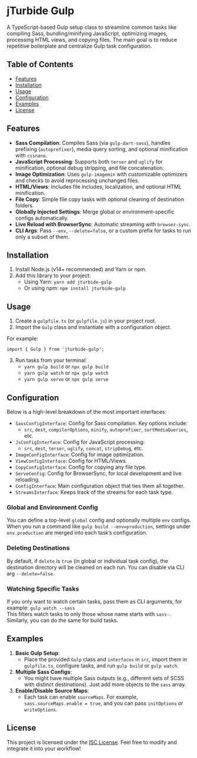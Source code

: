 # jTurbide Gulp

A TypeScript-based Gulp setup class to streamline common tasks like compiling Sass, bundling/minifying JavaScript, optimizing images, processing HTML views, and copying files. The main goal is to reduce repetitive boilerplate and centralize Gulp task configuration.

## Table of Contents

- [Features](#features)
- [Installation](#installation)
- [Usage](#usage)
- [Configuration](#configuration)
- [Examples](#examples)
- [License](#license)

## Features

- **Sass Compilation**: Compiles Sass (via `gulp-dart-sass`), handles prefixing (`autoprefixer`), media query sorting, and optional minification with `cssnano`.
- **JavaScript Processing**: Supports both `terser` and `uglify` for minification, optional debug stripping, and file concatenation.
- **Image Optimization**: Uses `gulp-imagemin` with customizable optimizers and checks to avoid reprocessing unchanged files.
- **HTML/Views**: Includes file includes, localization, and optional HTML minification.
- **File Copy**: Simple file copy tasks with optional cleaning of destination folders.
- **Globally Injected Settings**: Merge global or environment-specific configs automatically.
- **Live Reload with BrowserSync**: Automatic streaming with `browser-sync`.
- **CLI Args**: Pass `--env`, `--delete=false`, or a custom prefix for tasks to run only a subset of them.

## Installation

1. Install Node.js (v14+ recommended) and Yarn or npm.
2. Add this library to your project:
    - Using Yarn: `yarn add jturbide-gulp`
    - Or using npm: `npm install jturbide-gulp`

## Usage

1. Create a `gulpfile.ts` (or `gulpfile.js`) in your project root.
2. Import the `Gulp` class and instantiate with a configuration object.

For example:
```
import { Gulp } from 'jturbide-gulp';
```

3. Run tasks from your terminal:
    - `yarn gulp build` or `npx gulp build`
    - `yarn gulp watch` or `npx gulp watch`
    - `yarn gulp serve` or `npx gulp serve`

## Configuration

Below is a high-level breakdown of the most important interfaces:

- `SassConfigInterface`: Config for Sass compilation. Key options include:
    - `src`, `dest`, `compilerOptions`, `minify`, `autoprefixer`, `sortMediaQueries`, etc.
- `JsConfigInterface`: Config for JavaScript processing:
    - `src`, `dest`, `terser`, `uglify`, `concat`, `stripDebug`, etc.
- `ImageConfigInterface`: Config for image optimization.
- `ViewConfigInterface`: Config for HTML/Views.
- `CopyConfigInterface`: Config for copying any file type.
- `ServeConfig`: Config for BrowserSync, for local development and live reloading.
- `ConfigInterface`: Main configuration object that ties them all together.
- `StreamsInterface`: Keeps track of the streams for each task type.

### Global and Environment Config

You can define a top-level `global` config and optionally multiple `env` configs. When you run a command like `gulp build --env=production`, settings under `env.production` are merged into each task’s configuration.

### Deleting Destinations

By default, if `delete` is `true` (in global or individual task config), the destination directory will be cleaned on each run. You can disable via CLI arg `--delete=false`.

### Watching Specific Tasks

If you only want to watch certain tasks, pass them as CLI arguments, for example:
`gulp watch --sass`  
This filters watch tasks to only those whose name starts with `sass-`. Similarly, you can do the same for build tasks.

## Examples

1. **Basic Gulp Setup**:
    - Place the provided `Gulp` class and `interfaces` in `src`, import them in `gulpfile.ts`, configure tasks, and run `gulp build` or `gulp watch`.
2. **Multiple Sass Configs**:
    - You might have multiple Sass outputs (e.g., different sets of SCSS with distinct destinations). Just add more objects to the `sass` array.
3. **Enable/Disable Source Maps**:
    - Each task can enable `sourceMaps`. For example, `sass.sourceMaps.enable = true`, and you can pass `initOptions` or `writeOptions`.

## License

This project is licensed under the [ISC License](https://opensource.org/licenses/ISC). Feel free to modify and integrate it into your workflow!
